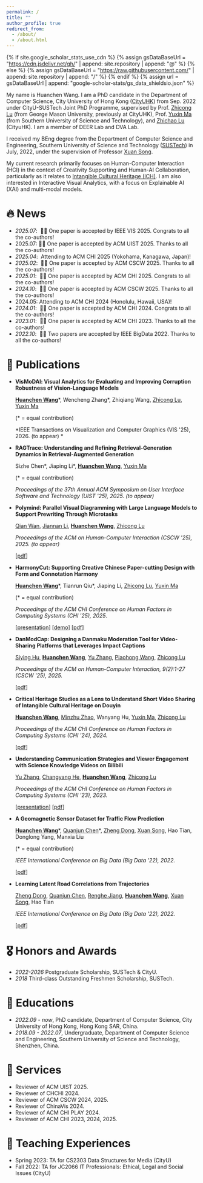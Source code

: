 ```yaml
---
permalink: /
title: ""
author_profile: true
redirect_from: 
  - /about/
  - /about.html
---
```


{% if site.google_scholar_stats_use_cdn %}
{% assign gsDataBaseUrl = "<https://cdn.jsdelivr.net/gh/>" | append: site.repository | append: "@" %}
{% else %}
{% assign gsDataBaseUrl = "<https://raw.githubusercontent.com/>" | append: site.repository | append: "/" %}
{% endif %}
{% assign url = gsDataBaseUrl | append: "google-scholar-stats/gs_data_shieldsio.json" %}

<span class='anchor' id='about-me'></span>

My name is Huanchen Wang. I am a PhD candidate in the Department of Computer Science, City University of Hong Kong (<a href="https://www.cityu.edu.hk/">CityUHK</a>) from Sep. 2022 under CityU-SUSTech Joint PhD Programme, supervised by Prof. <a href="https://luzhc.github.io/">Zhicong Lu</a> (from George Mason University, previously at CityUHK), Prof. <a href="https://cse.sustech.edu.cn/faculty/~mayx/">Yuxin Ma</a> (from Southern University of Science and Technology), and <a href="https://www.cs.cityu.edu.hk/~zhichalu/">Zhichao Lu</a> (CityuHK). I am a member of DEER Lab and DVA Lab.

I received my BEng degree from the Department of Computer Science and Engineering, Southern University of Science and Technology (<a href="https://www.sustech.edu.cn/">SUSTech</a>) in July, 2022, under the supervision of Professor [Xuan Song](https://www.sustech.edu.cn/en/faculties/songxuan.html).

My current research primarily focuses on Human-Computer Interaction (HCI) in the context of Creativity Supporting and Human-AI Collaboration, particularly as it relates to [Intangible Cultural Heritage (ICH)](https://ich.unesco.org/en/what-is-intangible-heritage-00003). I am also interested in Interactive Visual Analytics, with a focus on Explainable AI (XAI) and multi-modal models.

<!-- I have published several papers at the ACM CHI.-->
<!-- <a href='https://scholar.google.com/citations?user=bThdf0MAAAAJ'><img src="https://img.shields.io/endpoint?logo=Google%20Scholar&url=https://raw.githubusercontent.com/wanghchen/wanghchen.github.io/google-scholar-stats/gs_data_shieldsio.json&labelColor=f6f6f6&color=9cf&style=flat&label=citations"></a>  -->

<span class='anchor' id='-news'></span>

# 🔥 News

- *2025.07*: &nbsp;🎉🎉 One paper is accepted by IEEE VIS 2025. Congrats to all the co-authors! 
- 2025.07: 🎉🎉 One paper is accepted by ACM UIST 2025. Thanks to all the co-authors! 
- *2025.04*: &nbsp;Attending to ACM CHI 2025 (Yokohama, Kanagawa, Japan)!
- *2025.02*: &nbsp;🎉🎉 One paper is accepted by ACM CSCW 2025. Thanks to all the co-authors! 
- *2025.01*: &nbsp;🎉🎉 One paper is accepted by ACM CHI 2025. Congrats to all the co-authors! 
- *2024.10*: &nbsp;🎉🎉 One paper is accepted by ACM CSCW 2025. Thanks to all the co-authors! 
- 2024.05:  Attending to ACM CHI 2024 (Honolulu, Hawaii, USA)!
- *2024.01*: &nbsp;🎉🎉 One paper is accepted by ACM CHI 2024. Congrats to all the co-authors! 
- *2023.01*: &nbsp;🎉🎉 One paper is accepted by ACM CHI 2023. Thanks to all the co-authors! 
- *2022.10*: &nbsp;🎉🎉 Two papers are accepted by IEEE BigData 2022. Thanks to all the co-authors! 

<span class='anchor' id='-publications'></span>

# 📝 Publications

<!-- <div class='paper-box'><div class='paper-box-image'><div><div class="badge">CVPR 2016</div><img src='images/500x300.png' alt="sym" width="100%"></div></div>

<div class='paper-box-text' markdown="1">

[Deep Residual Learning for Image Recognition](https://openaccess.thecvf.com/content_cvpr_2016/papers/He_Deep_Residual_Learning_CVPR_2016_paper.pdf)

**Kaiming He**, Xiangyu Zhang, Shaoqing Ren, Jian Sun

[**Project**](https://scholar.google.com/citations?view_op=view_citation&hl=zh-CN&user=DhtAFkwAAAAJ&citation_for_view=DhtAFkwAAAAJ:ALROH1vI_8AC) <strong><span class='show_paper_citations' data='DhtAFkwAAAAJ:ALROH1vI_8AC'></span></strong>
- Lorem ipsum dolor sit amet, consectetur adipiscing elit. Vivamus ornare aliquet ipsum, ac tempus justo dapibus sit amet. 
  </div>
  </div> -->

- **VisMoDAl: Visual Analytics for Evaluating and Improving Corruption Robustness of Vision-Language Models**
  
  [**Huanchen Wang**](https://wanghchen.github.io)\*, Wencheng Zhang\*, Zhiqiang Wang, [Zhicong Lu](https://luzhc.github.io/),  [Yuxin Ma](https://cse.sustech.edu.cn/faculty/~mayx/)
  
  (* = equal contribution)
  
  *IEEE Transactions on Visualization and Computer Graphics (VIS '25), 2026. (to appear) *
  
- **RAGTrace: Understanding and Refining Retrieval-Generation Dynamics in Retrieval-Augmented Generation**
  
  Sizhe Chen\*, Jiaping Li\*, [**Huanchen Wang**](https://wanghchen.github.io),  [Yuxin Ma](https://cse.sustech.edu.cn/faculty/~mayx/)
  
  (* = equal contribution)
  
  *Proceedings of the 37th Annual ACM Symposium on User Interface Software and Technology (UIST '25), 2025. (to appear)*
  
- **Polymind: Parallel Visual Diagramming with Large Language Models to Support Prewriting Through Microtasks**
  
  [Qian Wan](https://llewynwan.github.io/), [Jiannan Li](https://jchrisli.github.io/), [**Huanchen Wang**](https://wanghchen.github.io), [Zhicong Lu](https://luzhc.github.io/)
  
  *Proceedings of the ACM on Human-Computer Interaction (CSCW '25), 2025. (to appear)*
  
  [[pdf](https://arxiv.org/pdf/2502.09577)]
  
- **HarmonyCut: Supporting Creative Chinese Paper-cutting Design with Form and Connotation Harmony**
  
  [**Huanchen Wang**](https://wanghchen.github.io)\*, Tianrun Qiu\*, Jiaping Li, [Zhicong Lu](https://luzhc.github.io/),  [Yuxin Ma](https://cse.sustech.edu.cn/faculty/~mayx/)

  (* = equal contribution)
  
  *Proceedings of the ACM CHI Conference on Human Factors in Computing Systems (CHI '25), 2025*.
  
  [<a href="https://www.youtube.com/watch?v=0JNOF7ceFig">presentation</a>]
  [<a href="/publications/papercutting/video-figure.mp4">demo</a>]
  [<a href="/publications/papercutting/harmonycut.pdf">pdf</a>]
  
- **DanModCap: Designing a Danmaku Moderation Tool for Video-Sharing Platforms that Leverages Impact Captions**
  
  [Siying Hu](https://scholar.google.com/citations?user=BJg8enwAAAAJ), [**Huanchen Wang**](https://wanghchen.github.io), [Yu Zhang](https://scholar.google.com/citations?user=IoPD6n4AAAAJ), [Piaohong Wang](https://sites.google.com/view/wamgpiaohong/homepage), [Zhicong Lu](https://luzhc.github.io/)

  *Proceedings of the ACM on Human-Computer Interaction, 9(2):1-27 (CSCW '25), 2025.* 
  
  [[pdf](https://arxiv.org/pdf/2408.02574)]
  
- **Critical Heritage Studies as a Lens to Understand Short Video Sharing of Intangible Cultural Heritage on Douyin**
  
  [**Huanchen Wang**](https://wanghchen.github.io), [Minzhu Zhao](https://mindyzhaominzhu.github.io), Wanyang Hu, [Yuxin Ma](https://cse.sustech.edu.cn/faculty/~mayx/), [Zhicong Lu](https://luzhc.github.io/)
  
  *Proceedings of the ACM CHI Conference on Human Factors in Computing Systems (CHI '24), 2024.*
  
  [<a href="/publications/chs-ich-douyin/2024-CHI-CHSICH.pdf">pdf</a>]
  
- **Understanding Communication Strategies and Viewer Engagement with Science Knowledge Videos on Bilibili**
  
  [Yu Zhang](https://scholar.google.com/citations?user=IoPD6n4AAAAJ), [Changyang He](https://hechangyang.com/), [**Huanchen Wang**](https://wanghchen.github.io), [Zhicong Lu](https://luzhc.github.io/)
  
  *Proceedings of the ACM CHI Conference on Human Factors in Computing Systems (CHI '23), 2023.*
  
  [<a href="https://www.youtube.com/watch?v=-KpemLOBt1s">presentation</a>]
  [<a href="/publications/understanding-sci-bili/2023-CHI-BiliSci.pdf">pdf</a>]
  
- **A Geomagnetic Sensor Dataset for Traffic Flow Prediction**
  
  [**Huanchen Wang**](https://wanghchen.github.io)\*, [Quanjun Chen](https://scholar.google.com/citations?user=_PKwzTwAAAAJ)\*, [Zheng Dong](https://scholar.google.com/citations?user=Bgq0fbYAAAAJ), [Xuan Song](https://www.sustech.edu.cn/en/faculties/songxuan.html), Hao Tian, Donglong Yang, Manxia Liu
  
  (* = equal contribution)
  
  *IEEE International Conference on Big Data (Big Data '22), 2022.*
  
  [<a  href="/publications/geomagnetic-dataset/2022-IEEEBigData-Geomagnetic.pdf">pdf</a>]
  
- **Learning Latent Road Correlations from Trajectories**
  
  [Zheng Dong](https://scholar.google.com/citations?user=Bgq0fbYAAAAJ), [Quanjun Chen](https://scholar.google.com/citations?user=_PKwzTwAAAAJ), [Renghe Jiang](https://www.renhejiang.com/), [**Huanchen Wang**](https://wanghchen.github.io), [Xuan Song](https://www.sustech.edu.cn/en/faculties/songxuan.html), Hao Tian
  
  *IEEE International Conference on Big Data (Big Data '22), 2022.*
  
  [<a href="/publications/latent-road-correlations/2022-IEEEBigData-Road.pdf">pdf</a>]

<span class='anchor' id='-honors-and-awards'></span>
# 🎖 Honors and Awards

- *2022-2026* Postgraduate Scholarship, SUSTech & CityU.
- *2018* Third-class Outstanding Freshmen Scholarship, SUSTech.

<span class='anchor' id='-educations'></span>
# 📖 Educations

- *2022.09 - now*, PhD candidate, Department of Computer Science, City University of Hong Kong, Hong Kong SAR, China.
- *2018.09 - 2022.07*, Undergraduate, Department of Computer Science and Engineering, Southern University of Science and Technology, Shenzhen, China.

<span class='anchor' id='-services'></span>
# 🔨 Services

- Reviewer of ACM UIST 2025.
- Reviewer of CHCHI 2024.
- Reviewer of ACM CSCW 2024, 2025.
- Reviewer of ChinaVis 2024.
- Reviewer of ACM CHI PLAY 2024.
- Reviewer of ACM CHI 2023, 2024, 2025.

<span class='anchor' id='-teaching-experiences'></span>
# 🏫 Teaching Experiences

- Spring 2023: TA for CS2303 Data Structures for Media (CityU)
- Fall 2022: TA for JC2066 IT Professionals: Ethical, Legal and Social Issues (CityU)
